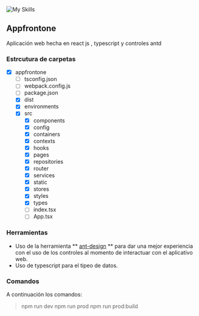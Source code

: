 ![My Skills](https://skillicons.dev/icons?i=html,css,js,nodejs,react,&theme=light)

## Appfrontone

Aplicación web hecha en react js , typescript y controles antd

### Estrcutura de carpetas
- [x] appfrontone
  - [ ] tsconfig.json
  - [ ] webpack.config.js
  - [ ] package.json
  - [x] dist
  - [x]  environments
  - [x]  src
      - [x]  components
      - [x] config
      - [x] containers
      - [x] contexts
      - [x] hooks
      - [x] pages
      - [x] repositories
      - [x] router
      - [x]  services
      - [x]  static
      - [x]  stores
      - [x]  styles
      - [x]  types
      - [ ] index.tsx
      - [ ] App.tsx

### Herramientas 
* Uso de la herramienta ** [ant-design](https://ant.design/) ** para dar una mejor experiencia con el uso de los controles al momento de interactuar con el aplicativo web.
* Uso de typescript para el tipeo de datos.

### Comandos
A continuación los comandos:

> npm run dev
> npm run prod
> npm run prod:build  
